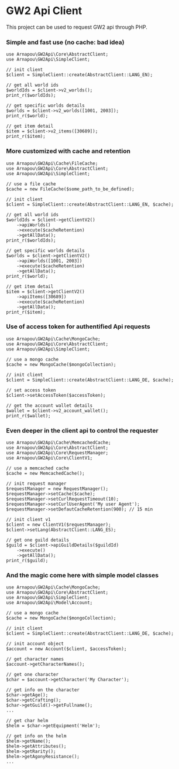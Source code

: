 GW2 Api Client
==================

This project can be used to request GW2 api through PHP.

### Simple and fast use (no cache: bad idea)

    use Arnapou\GW2Api\Core\AbstractClient;
    use Arnapou\GW2Api\SimpleClient;
    
    // init client
    $client = SimpleClient::create(AbstractClient::LANG_EN);
    
    // get all world ids
    $worldIds = $client->v2_worlds();
    print_r($worldIds);
    
    // get specific worlds details
    $worlds = $client->v2_worlds([1001, 2003]);
    print_r($world);
    
    // get item detail
    $item = $client->v2_items([30689]);
    print_r($item);

### More customized with cache and retention

    use Arnapou\GW2Api\Cache\FileCache;
    use Arnapou\GW2Api\Core\AbstractClient;
    use Arnapou\GW2Api\SimpleClient;
    
    // use a file cache
    $cache = new FileCache($some_path_to_be_defined);
    
    // init client
    $client = SimpleClient::create(AbstractClient::LANG_EN, $cache);
    
    // get all world ids
    $worldIds = $client->getClientV2()
        ->apiWorlds()
        ->execute($cacheRetention)
        ->getAllData();
    print_r($worldIds);
    
    // get specific worlds details
    $worlds = $client->getClientV2()
        ->apiWorlds([1001, 2003])
        ->execute($cacheRetention)
        ->getAllData();
    print_r($world);
    
    // get item detail
    $item = $client->getClientV2()
        ->apiItems([30689])
        ->execute($cacheRetention)
        ->getAllData();
    print_r($item);

### Use of access token for authentified Api requests

    use Arnapou\GW2Api\Cache\MongoCache;
    use Arnapou\GW2Api\Core\AbstractClient;
    use Arnapou\GW2Api\SimpleClient;
    
    // use a mongo cache
    $cache = new MongoCache($mongoCollection);
    
    // init client
    $client = SimpleClient::create(AbstractClient::LANG_DE, $cache);
    
    // set access token
    $client->setAccessToken($accessToken);
    
    // get the account wallet details
    $wallet = $client->v2_account_wallet();
    print_r($wallet);

### Even deeper in the client api to control the requester

    use Arnapou\GW2Api\Cache\MemcachedCache;
    use Arnapou\GW2Api\Core\AbstractClient;
    use Arnapou\GW2Api\Core\RequestManager;
    use Arnapou\GW2Api\Core\ClientV1;
    
    // use a memcached cache
    $cache = new MemcachedCache();
    
    // init request manager
    $requestManager = new RequestManager();
    $requestManager->setCache($cache);
    $requestManager->setCurlRequestTimeout(10);
    $requestManager->setCurlUserAgent('My user Agent');
    $requestManager->setDefautCacheRetention(900); // 15 min
    
    // init client v1
    $client = new ClientV1($requestManager);
    $client->setLang(AbstractClient::LANG_ES);
    
    // get one guild details
    $guild = $client->apiGuildDetails($guildId)
        ->execute()
        ->getAllData();
    print_r($guild);

### And the magic come here with simple model classes

    use Arnapou\GW2Api\Cache\MongoCache;
    use Arnapou\GW2Api\Core\AbstractClient;
    use Arnapou\GW2Api\SimpleClient;
    use Arnapou\GW2Api\Model\Account;
    
    // use a mongo cache
    $cache = new MongoCache($mongoCollection);
    
    // init client
    $client = SimpleClient::create(AbstractClient::LANG_DE, $cache);
    
    // init account object
    $account = new Account($client, $accessToken);
    
    // get character names
    $account->getCharacterNames();
    
    // get one character
    $char = $account->getCharacter('My Character');
    
    // get info on the character
    $char->getAge();
    $char->getCrafting();
    $char->getGuild()->getFullname();
    ...
    
    // get char helm
    $helm = $char->getEquipment('Helm');
    
    // get info on the helm
    $helm->getName();
    $helm->getAttributes();
    $helm->getRarity();
    $helm->getAgonyResistance();
    ...
